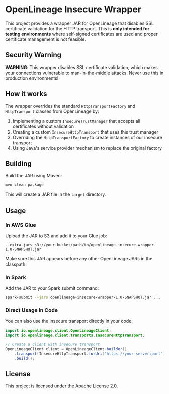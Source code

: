# OpenLineage Insecure Wrapper

This project provides a wrapper JAR for OpenLineage that disables SSL certificate validation for the HTTP transport. This is **only intended for testing environments** where self-signed certificates are used and proper certificate management is not feasible.

## Security Warning

**WARNING**: This wrapper disables SSL certificate validation, which makes your connections vulnerable to man-in-the-middle attacks. Never use this in production environments!

## How it works

The wrapper overrides the standard `HttpTransportFactory` and `HttpTransport` classes from OpenLineage by:

1. Implementing a custom `InsecureTrustManager` that accepts all certificates without validation
2. Creating a custom `InsecureHttpTransport` that uses this trust manager
3. Overriding the `HttpTransportFactory` to create instances of our insecure transport
4. Using Java's service provider mechanism to replace the original factory

## Building

Build the JAR using Maven:

```bash
mvn clean package
```

This will create a JAR file in the `target` directory.

## Usage

### In AWS Glue

Upload the JAR to S3 and add it to your Glue job:

```
--extra-jars s3://your-bucket/path/to/openlineage-insecure-wrapper-1.0-SNAPSHOT.jar
```

Make sure this JAR appears before any other OpenLineage JARs in the classpath.

### In Spark

Add the JAR to your Spark submit command:

```bash
spark-submit --jars openlineage-insecure-wrapper-1.0-SNAPSHOT.jar ...
```

### Direct Usage in Code

You can also use the insecure transport directly in your code:

```java
import io.openlineage.client.OpenLineageClient;
import io.openlineage.client.transports.InsecureHttpTransport;

// Create a client with insecure transport
OpenLineageClient client = OpenLineageClient.builder()
    .transport(InsecureHttpTransport.forUri("https://your-server:port"))
    .build();
```

## License

This project is licensed under the Apache License 2.0.
